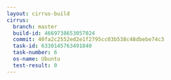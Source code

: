 ```yaml
---
layout: cirrus-build
cirrus:
  branch: master
  build-id: 4669738653057024
  commit: 40fa2c2552ed2e1f2795cc03b538c48dbebe74c3
  task-id: 6330145763491840
  task-number: 6
  os-name: Ubuntu
  test-result: 0
---
```

